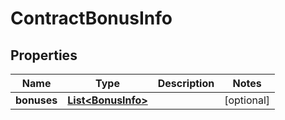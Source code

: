 
# ContractBonusInfo

## Properties
Name | Type | Description | Notes
------------ | ------------- | ------------- | -------------
**bonuses** | [**List&lt;BonusInfo&gt;**](BonusInfo.md) |  |  [optional]



